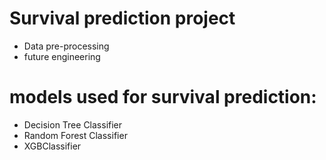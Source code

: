 # Survival prediction project
- Data pre-processing
- future engineering
# models used for survival prediction:
- Decision Tree Classifier
- Random Forest Classifier
- XGBClassifier
